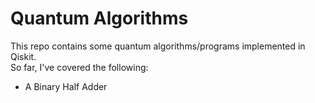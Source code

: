 # Quantum Algorithms
This repo contains some quantum algorithms/programs implemented in Qiskit.  
So far, I've covered the following:
- A Binary Half Adder
